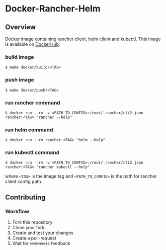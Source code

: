 # Docker-Rancher-Helm

## Overview

Docker image containing rancher client, helm client and kubectl. This image is available on [DockerHub](https://hub.docker.com/r/kpnnv/docker-rancher/).

### build image
```shell
$ make docker/build/<TAG>
```

### push image
```shell
$ make docker/push/<TAG>
```

### run rancher command
```shell
$ docker run --rm -v <PATH_TO_CONFIG>:/root/.rancher/cli2.json rancher:<TAG> "rancher --help"
```

### run helm command
```shell
$ docker run --rm rancher:<TAG> "helm --help"
```

### run kubectl command
```shell
$ docker run --rm -v <PATH_TO_CONFIG>:/root/.rancher/cli2.json rancher:<TAG> "rancher kubectl --help"
```

where `<TAG>` is the image tag and `<PATH_TO_CONFIG>` is the path for rancher client config path 

## Contributing

### Workflow
1. Fork this repository
2. Clone your fork
3. Create and test your changes
4. Create a pull-request
5. Wait for reviewers feedback

